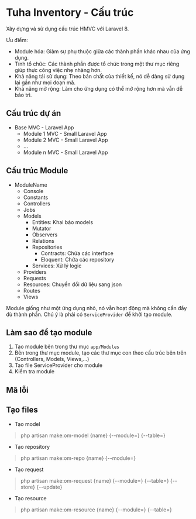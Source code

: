 # Tuha Inventory - Cấu trúc
Xây dựng và sử dụng cấu trúc HMVC với Laravel 8.

Ưu điểm: 
- Module hóa: Giảm sự phụ thuộc giữa các thành phần khác nhau của ứng dụng.
- Tính tổ chức: Các thành phần được tổ chức trong một thư mục riêng giúp thực công việc nhẹ nhàng hơn.
- Khả năng tái sử dụng: Theo bản chất của thiết kế, nó dễ dàng sử dụng lại gần như mọi đoạn mã.
- Khả năng mở rộng: Làm cho ứng dụng có thể mở rộng hơn mà vẫn dễ bảo trì.

## Cấu trúc dự án
- Base MVC - Laravel App
    - Module 1 MVC - Small Laravel App
    - Module 2 MVC - Small Laravel App
    - ...
    - Module n MVC - Small Laravel App

## Cấu trúc Module
- ModuleName
    - Console
    - Constants
    - Controllers
    - Jobs
    - Models
        - Entities: Khai báo models
        - Mutator
        - Observers
        - Relations
        - Repositories
            - Contracts: Chứa các interface
            - Eloquent: Chứa các repository
        - Services: Xử lý logic
    - Providers
    - Requests
    - Resources: Chuyển đổi dữ liệu sang json
    - Routes
    - Views

Module giống như một ứng dụng nhỏ, nó vẫn hoạt động mà không cần đầy đủ thành phần.
Chú ý là phải có `ServiceProvider` để khởi tạo module.

## Làm sao để tạo module
1. Tạo module bên trong thư mục `app/Modules`
2. Bên trong thư mục module, tạo các thư mục con theo cấu trúc bên trên (Controllers, Models, Views,...)
3. Tạo file ServiceProvider cho module
4. Kiểm tra module

## Mã lỗi

## Tạo files
- Tạo model
> php artisan make:om-model {name} {--module=} {--table=}
- Tạo repository
> php artisan make:om-repo {name} {--module=}
- Tạo request
> php artisan make:om-request {name} {--module=} {--table=} {--store} {--update}
- Tạo resource
> php artisan make:om-resource {name} {--module=} {--table=}
